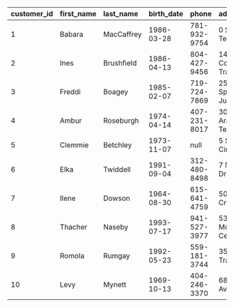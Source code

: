 | customer\_id | first\_name | last\_name | birth\_date | phone        | address                | city             | state | points |
|:-------------|:------------|:-----------|:------------|:-------------|:-----------------------|:-----------------|:------|:-------|
| 1            | Babara      | MacCaffrey | 1986-03-28  | 781-932-9754 | 0 Sage Terrace         | Waltham          | VA    | 2273   |
| 2            | Ines        | Brushfield | 1986-04-13  | 804-427-9456 | 14187 Commercial Trail | Hampton          | VA    | 947    |
| 3            | Freddi      | Boagey     | 1985-02-07  | 719-724-7869 | 251 Springs Junction   | Colorado Springs | CO    | 2967   |
| 4            | Ambur       | Roseburgh  | 1974-04-14  | 407-231-8017 | 30 Arapahoe Terrace    | Orlando          | FL    | 457    |
| 5            | Clemmie     | Betchley   | 1973-11-07  | null         | 5 Spohn Circle         | Arlington        | TX    | 3675   |
| 6            | Elka        | Twiddell   | 1991-09-04  | 312-480-8498 | 7 Manley Drive         | Chicago          | IL    | 3073   |
| 7            | Ilene       | Dowson     | 1964-08-30  | 615-641-4759 | 50 Lillian Crossing    | Nashville        | TN    | 1672   |
| 8            | Thacher     | Naseby     | 1993-07-17  | 941-527-3977 | 538 Mosinee Center     | Sarasota         | FL    | 205    |
| 9            | Romola      | Rumgay     | 1992-05-23  | 559-181-3744 | 3520 Ohio Trail        | Visalia          | CA    | 1486   |
| 10           | Levy        | Mynett     | 1969-10-13  | 404-246-3370 | 68 Lawn Avenue         | Atlanta          | GA    | 796    |
